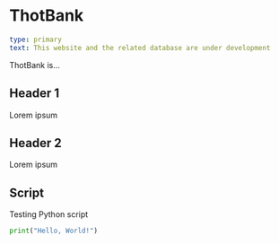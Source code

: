 # ThotBank

```yaml remark
type: primary
text: This website and the related database are under development
```

ThotBank is...

## Header 1

Lorem ipsum

## Header 2

Lorem ipsum

## Script

Testing Python script

```python script
print("Hello, World!")
```
